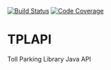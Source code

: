 [![Build Status](https://travis-ci.org/Jallasia/TPLAPI.svg?branch=master)](https://travis-ci.org/Jallasia/TPLAPI)
[![Code Coverage](https://codecov.io/gh/Jallasia/TPLAPI/coverage.svg)](https://codecov.io/gh/Jallasia/TPLAPI)

# TPLAPI
Toll Parking Library Java API
